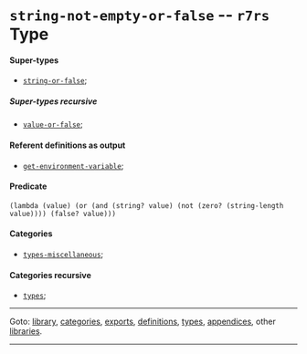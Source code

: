 

<a id='type__r7rs__string-not-empty-or-false'></a>

# `string-not-empty-or-false` -- `r7rs` Type


<a id='type__r7rs__string-not-empty-or-false__super-types'></a>

#### Super-types

 * [`string-or-false`](../../r7rs/types/string-or-false.md#type__r7rs__string-or-false);


<a id='type__r7rs__string-not-empty-or-false__super-types-recursive'></a>

##### Super-types recursive

 * [`value-or-false`](../../r7rs/types/value-or-false.md#type__r7rs__value-or-false);


<a id='type__r7rs__string-not-empty-or-false__referent-definitions-output'></a>

#### Referent definitions as output

 * [`get-environment-variable`](../../r7rs/definitions/get-environment-variable.md#definition__r7rs__get-environment-variable);


<a id='type__r7rs__string-not-empty-or-false__predicate'></a>

#### Predicate

````
(lambda (value) (or (and (string? value) (not (zero? (string-length value)))) (false? value)))
````


<a id='type__r7rs__string-not-empty-or-false__categories'></a>

#### Categories

 * [`types-miscellaneous`](../../r7rs/categories/types-miscellaneous.md#category__r7rs__types-miscellaneous);


<a id='type__r7rs__string-not-empty-or-false__categories-recursive'></a>

#### Categories recursive

 * [`types`](../../r7rs/categories/types.md#category__r7rs__types);

----

Goto: [library](../../r7rs/_index.md#library__r7rs), [categories](../../r7rs/categories/_index.md#toc__r7rs__categories), [exports](../../r7rs/exports/_index.md#toc__r7rs__exports), [definitions](../../r7rs/definitions/_index.md#toc__r7rs__definitions), [types](../../r7rs/types/_index.md#toc__r7rs__types), [appendices](../../r7rs/appendices/_index.md#toc__r7rs__appendices), other [libraries](../../_libraries.md#toc__libraries).

----

